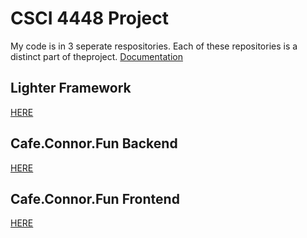 # CSCI 4448 Project

My code is in 3 seperate respositories. Each of these repositories is a distinct part of theproject. [Documentation](https://spaceman1701.github.io/csci4448-project/)

## Lighter Framework

[HERE](https://github.com/Spaceman1701/lighter)

## Cafe.Connor.Fun Backend

[HERE](https://github.com/Spaceman1701/cafe.connor.fun-backend)

## Cafe.Connor.Fun Frontend

[HERE](https://github.com/Spaceman1701/cafe.connor.fun-frontend)
